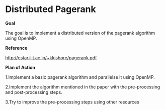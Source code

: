 # Distributed Pagerank
**Goal**


The goal is to implement a distributed version of the pagerank algorithm using OpenMP.

**Reference**


http://cstar.iiit.ac.in/~kkishore/pagerank.pdf

**Plan of Action**


1.Implement a basic pagerank algorithm and parallelse it using OpenMP.


2.Implement the algorithm mentioned in the paper with the pre-processing and post-processing steps.


3.Try to improve the pre-processing steps using other resources
